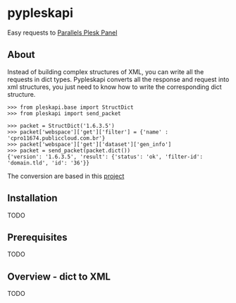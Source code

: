 # pypleskapi

Easy requests to [Parallels Plesk Panel](http://www.parallels.com/products/plesk/)

## About
Instead of building complex structures of XML, you can write all the requests in dict types.
Pypleskapi converts all the response and request into xml structures, you just need to know how to write
the corresponding dict structure.

    >>> from pleskapi.base import StructDict
    >>> from pleskapi import send_packet

    >>> packet = StructDict('1.6.3.5')
    >>> packet['webspace']['get']['filter'] = {'name' : 'cpro11674.publiccloud.com.br'}
    >>> packet['webspace']['get']['dataset']['gen_info']
    >>> packet = send_packet(packet.dict())
    {'version': '1.6.3.5', 'result': {'status': 'ok', 'filter-id': 'domain.tld', 'id': '36'}}

The conversion are based in this [project](http://github.com/hay/xml2json)

## Installation

TODO

## Prerequisites

TODO

## Overview - dict to XML

TODO
